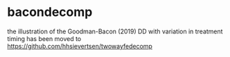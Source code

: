 # bacondecomp

the illustration of the Goodman-Bacon (2019) DD with variation in treatment timing has been moved to  https://github.com/hhsievertsen/twowayfedecomp


